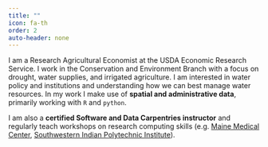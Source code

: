 ```yaml
---
title: ""
icon: fa-th
order: 2
auto-header: none
---
```


I am a Research Agricultural Economist at the USDA Economic Research Service. I work in the Conservation and Environment Branch with a focus on drought, water supplies, and irrigated agriculture. I am interested in water policy and institutions and understanding how we can best manage water resources. In my work I make use of __spatial and administrative data__, primarily working with `R` and `python`. 

I am also a __certified Software and Data Carpentries instructor__ and regularly teach workshops on research computing skills (e.g. [Maine Medical Center](http://econpotter.com/2019-04-02-mmc/),  [Southwestern Indian Polytechnic Institute](http://econpotter.com/2019-09-25-unm/)).
